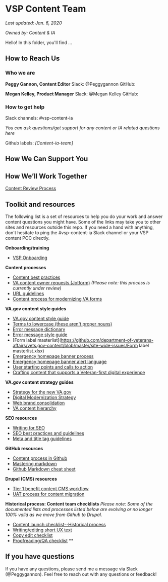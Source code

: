 # VSP Content Team 

*Last updated: Jan. 6, 2020*

*Owned by: Content & IA*

Hello! In this folder, you'll find ...



## How to Reach Us

### Who we are

**Peggy Gannon, Content Editor**
Slack: @Peggygannon
GitHub: 

**Megan Kelley, Product Manager**
Slack: @Megan Kelley
GitHub: 

### How to get help

Slack channels: 
#vsp-content-ia

*You can ask questions/get support for any content or IA related questions here*

Github labels:
*[Content-ia-team]*



## How We Can Support You





## How We’ll Work Together

[Content Review Process](https://drive.google.com/a/oddball.io/open?id=1vV9geH0o5H1wCkV4iQuE_7KGC7-nNjAcCHiIHES_aNI) 





## Toolkit and resources

The following list is a set of resources to help you do your work and answer content questions you might have. Some of the links may take you to other sites and resources outside this repo. If you need a hand with anything, don't hesitate to ping the #vsp-content-ia Slack channel or your VSP content POC directly.

**Onboarding/training**

- [VSP Onboarding](https://github.com/department-of-veterans-affairs/va.gov-team/tree/master/platform/working-with-vsp/onboarding)



**Content processes**

- [Content best practices](https://github.com/department-of-veterans-affairs/va.gov-team/blob/master/platform/content/content-best-practices.md)
- [VA content owner requests (Jotform)](https://github.com/department-of-veterans-affairs/vets.gov-content/blob/master/templates-and-guides/guides/content-update-form-process.md) 
*(Please note: this process is currently under review)*
- [URL guidelines](https://github.com/department-of-veterans-affairs/va.gov-team/blob/master/platform/information-architecture/url-guidelines.md)
- [Content process for modernizing VA forms](https://github.com/department-of-veterans-affairs/vets.gov-content/blob/master/templates-and-guides/guides/content-process-for-VA-forms.md)



**VA.gov content style guides**

- [VA.gov content style guide](https://design.va.gov/content-style-guide/)
- [Terms to lowercase (these aren't proper nouns)](https://github.com/department-of-veterans-affairs/vets.gov-content/blob/master/templates-and-guides/list-of-terms-to-lowercase.md)
- [Error message dictionary](https://design.va.gov/patterns/messaging-dictionary)
- [Error message style guide](https://design.va.gov/patterns/messaging-error-messages)
- [Form label masterlist](https://github.com/department-of-veterans-affairs/vets.gov-content/blob/master/site-wide-issues/Form label masterlist.xlsx)
- [Emergency homepage banner process](https://github.com/department-of-veterans-affairs/va.gov-team-sensitive/blob/3c243ef4aeb3e68f14993f8f429764f98a5cfddd/VA.gov-homepage-banner-texts-preapproved-v5-020919.pdf)
- [Emergency homepage banner alert language](https://github.com/department-of-veterans-affairs/va.gov-team/blob/master/products/global/banners/natural-disasters/2018-alert-banner-language.md)
- [User starting points and calls to action](https://github.com/department-of-veterans-affairs/va.gov-team-sensitive/blob/366af8d45ce4c639b506ad8426008871f9e2c960/New-VA.gov-starting-points-and-CTAs-2019-03.pdf)
- [Crafting content that supports a Veteran-first digital experience](https://github.com/department-of-veterans-affairs/va.gov-team-sensitive/blob/3c243ef4aeb3e68f14993f8f429764f98a5cfddd/content-style-guide-training-with-VHA-071119.pdf)



**VA.gov content strategy guides**

- [Strategy for the new VA.gov](https://github.com/department-of-veterans-affairs/va.gov-team/tree/master/products/va-gov-relaunch-2018/va-gov-strategy)
- [Digital Modernization Strategy](https://github.com/department-of-veterans-affairs/va.gov-team/blob/master/products/va-gov-relaunch-2018/va-gov-strategy/digitalmodernizationstrategy.pdf)
- [Web brand consolidation](https://github.com/department-of-veterans-affairs/va.gov-team/blob/master/products/va-gov-relaunch-2018/va-gov-strategy/the-new-va.gov-briefing-2019-07.pdf)
- [VA content hierarchy](https://github.com/department-of-veterans-affairs/va.gov-team-sensitive/blob/d6a92604f5bfd62c0078f3bcb0544460d491f7c0/content-tiers-VA.gov.pdf)



**SEO resources**

- [Writing for SEO](https://design.va.gov/content-style-guide/seo)
- [SEO best practices and guidelines](https://github.com/department-of-veterans-affairs/va.gov-team/blob/master/platform/information-architecture/seo-best-practices.md)
- [Meta and title tag guidelines](https://design.va.gov/content-style-guide/seo#meta-properties)



**GitHub resources**

- [Content process in Github](https://github.com/department-of-veterans-affairs/vets.gov-content/blob/master/templates-and-guides/guides/GitHub_content_process.pdf)
- [Mastering markdown](https://guides.github.com/features/mastering-markdown/)
- [Github Markdown cheat sheet](https://github.com/adam-p/markdown-here/wiki/Markdown-Cheatsheet)



**Drupal (CMS) resources**

- [Tier 1 benefit content CMS workflow](https://github.com/department-of-veterans-affairs/va.gov-team-sensitive/blob/3c243ef4aeb3e68f14993f8f429764f98a5cfddd/Tier-1-benefit-content-CMS-workflow-071119-combined.pdf)
- [UAT process for content migration](https://github.com/department-of-veterans-affairs/vets.gov-content/blob/master/templates-and-guides/checklists/UAT-process-for-content-migration.md)



**Historical process: Content team checklists**
*Please note: Some of the documented lists and processes listed below are evolving or no longer 100% valid as we move from Github to Drupal.*

- [Content launch checklist--Historical process](https://github.com/department-of-veterans-affairs/vets.gov-content/blob/master/templates-and-guides/checklists/new-content-launch.md)
- [Writing/editing short UX text](https://github.com/department-of-veterans-affairs/vets.gov-content/blob/master/templates-and-guides/checklists/rewrite-or-edit-short-UX-text.md)
- [Copy edit checklist](https://github.com/department-of-veterans-affairs/vets.gov-content/blob/master/templates-and-guides/checklists/copyedit-checklist.md)
- [Proofreading/QA checklist](https://github.com/department-of-veterans-affairs/vets.gov-content/blob/master/templates-and-guides/checklists/proofreading-QA-checklist.md) **



## If you have questions

If you have any questions, please send me a message via Slack (@Peggygannon). Feel free to reach out with any questions or feedback!
